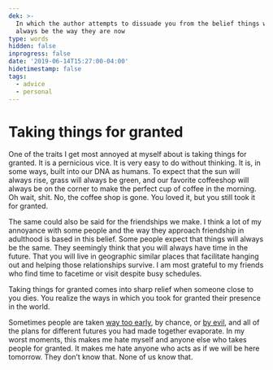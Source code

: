 ```yaml
---
dek: >-
  In which the author attempts to dissuade you from the belief things will
  always be the way they are now
type: words
hidden: false
inprogress: false
date: '2019-06-14T15:27:00-04:00'
hidetimestamp: false
tags:
  - advice
  - personal
---
```


# Taking things for granted

One of the traits I get most annoyed at myself about is taking things for granted. It is a pernicious vice. It is very easy to do without thinking. It is, in some ways, built into our DNA as humans. To expect that the sun will always rise, grass will always be green, and our favorite coffeeshop will always be on the corner to make the perfect cup of coffee in the morning. Oh wait, shit. No, the coffee shop is gone. You loved it, but you still took it for granted.

The same could also be said for the friendships we make. I think a lot of my annoyance with some people and the way they approach friendship in adulthood is based in this belief. Some people expect that things will always be the same. They seemingly think that you will always have time in the future. That you will live in geographic similar places that facilitate hanging out and helping those relationships survive. I am most grateful to my friends who find time to facetime or visit despite busy schedules.

Taking things for granted comes into sharp relief when someone close to you dies. You realize the ways in which you took for granted their presence in the world.

Sometimes people are taken [way too early](https://www.recordonline.com/news/20190311/26-year-old-man-fatally-shot-in-middletown), by chance, or [by evil](https://www.recordonline.com/news/20190503/middletown-police-seek-pair-in-homicide-probe), and all of the plans for different futures you had made together evaporate. In my worst moments, this makes me hate myself and anyone else who takes people for granted. It makes me hate anyone who acts as if we will be here tomorrow. They don’t know that. None of us know that.
